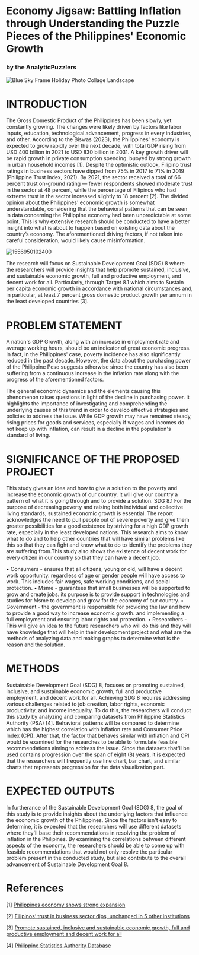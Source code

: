 # Economy Jigsaw: Battling Inflation through Understanding the Puzzle Pieces of the Philippines' Economic Growth
### by the AnalyticPuzzlers

![Blue Sky Frame Holiday Photo Collage Landscape](https://github.com/DhaineBr/BAT404_Final_Project/assets/134112320/814bdab1-80b6-41a4-ae03-89627a38912d)


# INTRODUCTION

The Gross Domestic Product of the Philippines has been slowly, yet constantly growing. The changes were likely driven by factors like labor inputs, education, technological advancement, progress in every industries, and other. According to the Biswas (2023), the Philippines' economy is expected to grow rapidly over the next decade, with total GDP rising from USD 400 billion in 2021 to USD 830 billion in 2031. A key growth driver will be rapid growth in private consumption spending, buoyed by strong growth in urban household incomes [1]. Despite the optimistic outlook, Filipino trust ratings in business sectors have dipped from 75% in 2017 to 71% in 2019 (Philippine Trust Index, 2021). By 2021, the sector received a total of 66 percent trust on-ground rating — fewer respondents showed moderate trust in the sector at 48 percent, while the percentage of Filipinos who had extreme trust in the sector increased slightly to 18 percent [2]. The divided opinion about the Philippines' economic growth is somewhat understandable, considering that the behavioral patterns that can be seen in data concerning the Philippine economy had been unpredictable at some point. This is why extensive research should be conducted to have a better insight into what is about to happen based on existing data about the country’s economy. The aforementioned driving factors, if not taken into careful consideration, would likely cause misinformation.  


![1556950102400](https://github.com/DhaineBr/BAT404_Final_Project/assets/134112320/3e9972ad-40e3-425b-a08b-f0bf6ccb80f1)

The research will focus on Sustainable Development Goal (SDG) 8 where the researchers will provide insights that help promote sustained, inclusive, and sustainable economic growth, full and productive employment, and decent work for all. Particularly, through Target 8.1 which aims to Sustain per capita economic growth in accordance with national circumstances and, in particular, at least 7 percent gross domestic product growth per annum in the least developed countries [3].

# PROBLEM STATEMENT

A nation's GDP Growth, along with an increase in employment rate and average working hours, should be an indicator of great economic progress. In fact, in the Philippines' case, poverty incidence has also significantly reduced in the past decade. However, the data about the purchasing power of the Philippine Peso suggests otherwise since the country has also been suffering from a continuous increase in the inflation rate along with the progress of the aforementioned factors. 

The general economic dynamics and the elements causing this phenomenon raises questions in light of the decline in purchasing power. It highlights the importance of investigating and comprehending the underlying causes of this trend in order to develop effective strategies and policies to address the issue. While GDP growth may have remained steady, rising prices for goods and services, especially if wages and incomes do not keep up with inflation, can result in a decline in the population's standard of living.

# SIGNIFICANCE OF THE PROPOSED PROJECT

This study gives an idea and how to give a solution to the poverty and increase the economic growth of our country. it will give our country a pattern of what it is going through and to provide a solution. SDG 8.1 For the purpose of decreasing poverty and raising both individual and collective living standards, sustained economic growth is essential. The report acknowledges the need to pull people out of severe poverty and give them greater possibilities for a good existence by striving for a high GDP growth rate, especially in the least developed nations. This research aims to know what to do and to help other countries that will have similar problems like this so that they can fight and know what to do to identify the problems they are suffering from.This study also shows the existence of decent work for every citizen in our country so that they can have a decent job.

•	Consumers -  ensures that all citizens, young or old, will have a decent work opportunity. regardless of age or gender people will have access to work. This includes fair wages, safe working conditions, and social protection. 
• Msme -  guarantees that small businesses will be supported to grow and create jobs. its purpose is to provide support in technologies and studies for Msme to develop and grow for the economy of our country.
• Government - the government is responsible for providing the law and how to provide a good way to increase economic growth. and implementing a full employment and ensuring labor rights and protection.
• Researchers - This will give an idea to the future researchers who will do this and they will have knowledge that will help in their development project and what are the methods of analyzing data and making graphs to determine what is the reason and the solution.


# METHODS

Sustainable Development Goal (SDG) 8, focuses on promoting sustained, inclusive, and sustainable economic growth, full and productive employment, and decent work for all. Achieving SDG 8 requires addressing various challenges related to job creation, labor rights, economic productivity, and income inequality. To do this, the researchers will conduct this study by analyzing and comparing datasets from Philippine Statistics Authority (PSA) [4]. Behavioral patterns will be compared to determine which has the highest correlation with Inflation rate and Consumer Price Index (CPI). After that, the factor that behaves similar with inflation and CPI would be examined for the researches to be able to formulate feasible  recommendations aiming to address the issue. Since the datasets that'll be used contains progression over the span of eight (8) years, it is expected that the researchers will frequently use line chart, bar chart, and similar charts that represents progression for the data visualization part.

# EXPECTED OUTPUTS

In furtherance of the Sustainable Development Goal (SDG) 8, the goal of this study is to provide insights about the underlying factors that influence the economic growth of the Philippines. Since the factors isn't easy to determine, it is expected that the researchers will use different datasets where they'll base their recommendations in resolving the problem of inflation in the Philipines. By examining the correlations between different aspects of the economy, the researchers should be able to come up with feasible recommendations that would not only resolve the particular problem present in the conducted study, but also contribute to the overall advancement of Sustainable Development Goal 8. 


# References

[1] <a href="https://www.spglobal.com/marketintelligence/en/mi/research-analysis/philippines-economy-shows-strong-expansion-jan23.html">Philippines economy shows strong expansion</a>

[2] <a href="https://newsinfo.inquirer.net/1521398/filipinos-trust-in-business-sector-dips-unchanged-in-5-other-institutions">Filipinos’ trust in business sector dips, unchanged in 5 other institutions</a>


[3] <a href="https://sdgs.un.org/goals/goal8">Promote sustained, inclusive and sustainable economic growth, full and productive employment and decent work for all </a>

[4] <a href ="at.psa.gov.ph/">Philippine Statistics Authority Database</a>


